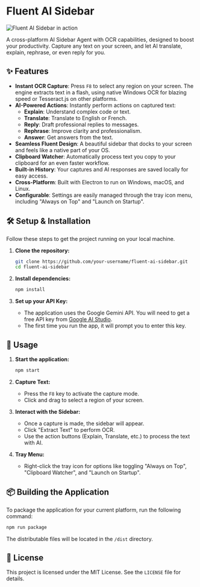 # Fluent AI Sidebar

![Fluent AI Sidebar in action](homepage/capture1.png)

A cross-platform AI Sidebar Agent with OCR capabilities, designed to boost your productivity. Capture any text on your screen, and let AI translate, explain, rephrase, or even reply for you.

## ✨ Features

-   **Instant OCR Capture**: Press `F8` to select any region on your screen. The engine extracts text in a flash, using native Windows OCR for blazing speed or Tesseract.js on other platforms.
-   **AI-Powered Actions**: Instantly perform actions on captured text:
    -   **Explain**: Understand complex code or text.
    -   **Translate**: Translate to English or French.
    -   **Reply**: Draft professional replies to messages.
    -   **Rephrase**: Improve clarity and professionalism.
    -   **Answer**: Get answers from the text.
-   **Seamless Fluent Design**: A beautiful sidebar that docks to your screen and feels like a native part of your OS.
-   **Clipboard Watcher**: Automatically process text you copy to your clipboard for an even faster workflow.
-   **Built-in History**: Your captures and AI responses are saved locally for easy access.
-   **Cross-Platform**: Built with Electron to run on Windows, macOS, and Linux.
-   **Configurable**: Settings are easily managed through the tray icon menu, including "Always on Top" and "Launch on Startup".

## 🛠️ Setup & Installation

Follow these steps to get the project running on your local machine.

1.  **Clone the repository:**
    ```bash
    git clone https://github.com/your-username/fluent-ai-sidebar.git
    cd fluent-ai-sidebar
    ```

2.  **Install dependencies:**
    ```bash
    npm install
    ```

3.  **Set up your API Key:**
    -   The application uses the Google Gemini API. You will need to get a free API key from [Google AI Studio](https://aistudio.google.com/app/apikey).
    -   The first time you run the app, it will prompt you to enter this key.

## 🚀 Usage

1.  **Start the application:**
    ```bash
    npm start
    ```

2.  **Capture Text:**
    -   Press the `F8` key to activate the capture mode.
    -   Click and drag to select a region of your screen.

3.  **Interact with the Sidebar:**
    -   Once a capture is made, the sidebar will appear.
    -   Click "Extract Text" to perform OCR.
    -   Use the action buttons (Explain, Translate, etc.) to process the text with AI.

4.  **Tray Menu:**
    -   Right-click the tray icon for options like toggling "Always on Top", "Clipboard Watcher", and "Launch on Startup".

## 📦 Building the Application

To package the application for your current platform, run the following command:

```bash
npm run package
```

The distributable files will be located in the `/dist` directory.

## 📄 License

This project is licensed under the MIT License. See the `LICENSE` file for details.
